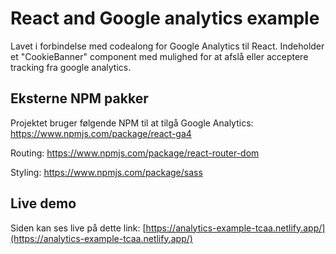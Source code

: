 # React and Google analytics example

Lavet i forbindelse med codealong for Google Analytics til React.
Indeholder et "CookieBanner" component med mulighed for at afslå eller acceptere tracking fra google analytics.

## Eksterne NPM pakker

Projektet bruger følgende NPM til at tilgå Google Analytics:
https://www.npmjs.com/package/react-ga4

Routing:
https://www.npmjs.com/package/react-router-dom

Styling:
https://www.npmjs.com/package/sass

## Live demo

Siden kan ses live på dette link:
[https://analytics-example-tcaa.netlify.app/](https://analytics-example-tcaa.netlify.app/)
